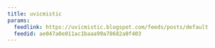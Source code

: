 ```yaml
---
title: uvicmistic
params:
  feedlink: https://uvicmistic.blogspot.com/feeds/posts/default
  feedid: ae047a0e011ac1baaa99a78682a0f403
---
```

